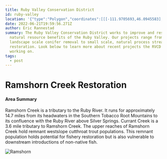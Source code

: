 ```yaml
---
title: Ruby Valley Conservation District
id: ruby-valley
location: '{"type":"Polygon","coordinates":[[[-111.9705693,46.0945583],[-111.5532292,46.285852],[-111.484112,45.8973831],[-111.4945212,44.9763185],[-111.8864628,45.3230161],[-111.9705693,46.0945583]]]}'
date: 2022-06-21T19:59:56.271Z
author: Eric Rannestad
summary: The Ruby Valley Conservation District works to improve and restore the
  natural resource benefits of the Ruby Valley. Our projects range from
  landscape scale conifer removal to small scale, natural process stream
  restoration. Look below to learn more about recent projects the RVCD has been
  working on.
tags:
  - post
---
```

# Ramshorn Creek Restoration

#### **Area Summary**

Ramshorn Creek is a tributary to the Ruby River. It runs for approximately 14.7 miles from its headwaters in the Southern Tobacco Root Mountains to its confluence with the Ruby River above Silver Springs. Currant Creek is a 3.6 mile tributary to Ramshorn Creek. The upper reaches of Ramshorn Creek hold remnant westslope cutthroat trout populations. This remnant population holds potential for fishery restoration but is also vulnerable to downstream introductions of non-native fish.

![](https://rvcd.org/wp-content/uploads/sites/11/2018/02/Ramshorn-300x225.png "Ramshorn")